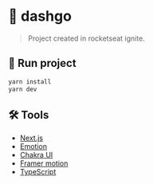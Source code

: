 # :dart: dashgo

>Project created in rocketseat ignite.

## :rocket:  Run project

```bash
yarn install
yarn dev
```

## :hammer_and_wrench: Tools

 - [Next.js](https://nextjs.org/)
 - [Emotion](https://emotion.sh/docs/introduction)
 - [Chakra UI](https://chakra-ui.com/)
 - [Framer motion](https://www.framer.com/motion/)
 - [TypeScript](https://www.typescriptlang.org/)
